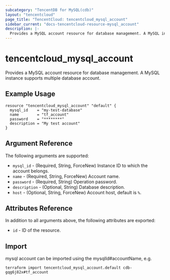 ```yaml
---
subcategory: "TencentDB for MySQL(cdb)"
layout: "tencentcloud"
page_title: "TencentCloud: tencentcloud_mysql_account"
sidebar_current: "docs-tencentcloud-resource-mysql_account"
description: |-
  Provides a MySQL account resource for database management. A MySQL instance supports multiple database account.
---
```


# tencentcloud_mysql_account

Provides a MySQL account resource for database management. A MySQL instance supports multiple database account.

## Example Usage

```hcl
resource "tencentcloud_mysql_account" "default" {
  mysql_id    = "my-test-database"
  name        = "tf_account"
  password    = "********"
  description = "My test account"
}
```

## Argument Reference

The following arguments are supported:

* `mysql_id` - (Required, String, ForceNew) Instance ID to which the account belongs.
* `name` - (Required, String, ForceNew) Account name.
* `password` - (Required, String) Operation password.
* `description` - (Optional, String) Database description.
* `host` - (Optional, String, ForceNew) Account host, default is `%`.

## Attributes Reference

In addition to all arguments above, the following attributes are exported:

* `id` - ID of the resource.



## Import

mysql account can be imported using the mysqlId#accountName, e.g.

```
terraform import tencentcloud_mysql_account.default cdb-gqg6j82x#tf_account
```


